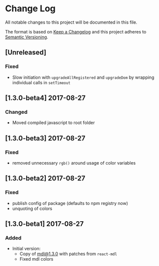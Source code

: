 # Change Log
All notable changes to this project will be documented in this file.

The format is based on [Keep a Changelog](http://keepachangelog.com/) and this project adheres to [Semantic Versioning](http://semver.org/).

## [Unreleased]

### Fixed
- Slow initiation with `upgradeAllRegistered` and `upgradeDom` by wrapping individual calls in `setTimeout`

## [1.3.0-beta4] 2017-08-27

### Changed
- Moved compiled javascript to root folder

## [1.3.0-beta3] 2017-08-27

### Fixed
- removed unnecessary `rgb()` around usage of color variables

## [1.3.0-beta2] 2017-08-27

### Fixed
- publish config of package (defaults to npm registry now)
- unquoting of colors

## [1.3.0-beta1] 2017-08-27

### Added
- Initial version:
    - Copy of mdl@1.3.0 with patches from `react-mdl`
    - Fixed mdl colors
